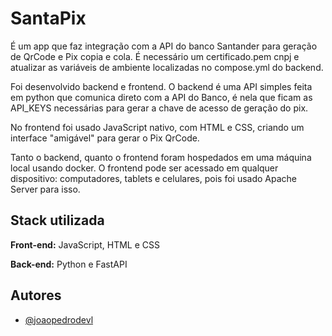 
# SantaPix

É um app que faz integração com a API do banco Santander para geração de QrCode e Pix copia e cola. É necessário um certificado.pem cnpj e atualizar as variáveis de ambiente localizadas no compose.yml do backend.

Foi desenvolvido backend e frontend. O backend é uma API simples feita em python que comunica direto com a API do Banco, é nela que ficam as API_KEYS necessárias para gerar a chave de acesso de geração do pix.

No frontend foi usado JavaScript nativo, com HTML e CSS, criando um interface "amigável" para gerar o Pix QrCode.

Tanto o backend, quanto o frontend foram hospedados em uma máquina local usando docker. O frontend pode ser acessado em qualquer dispositivo: computadores, tablets e celulares, pois foi usado Apache Server para isso.
## Stack utilizada

**Front-end:** JavaScript, HTML e CSS

**Back-end:** Python e FastAPI
## Autores

- [@joaopedrodevl](https://www.github.com/joaopedrodevl)

